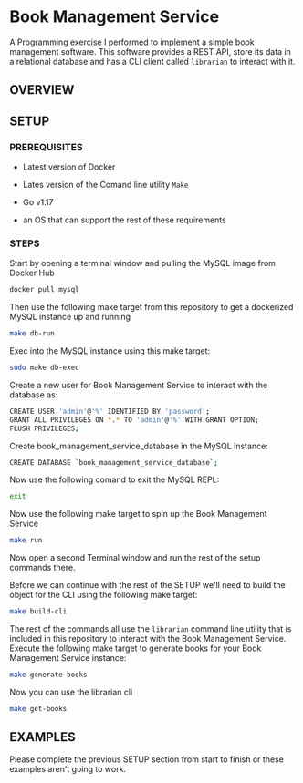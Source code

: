 # Book Management Service

A Programming exercise I performed to implement a simple book management software. This software provides a REST API, store its data in a relational database and has a CLI client called `librarian` to interact with it.

## OVERVIEW

## SETUP 

### PREREQUISITES

* Latest version of Docker

* Lates version of the Comand line utility `Make` 

* Go v1.17

* an OS that can support the rest of these requirements

### STEPS

Start by opening a terminal window and pulling the MySQL image from Docker Hub

```bash
docker pull mysql
```

Then use the following make target from this repository to get a dockerized MySQL instance up and running 

```bash
make db-run
```

Exec into the MySQL instance using this make target: 

```bash
sudo make db-exec
```

Create a new user for Book Management Service to interact with the database as:

```bash
CREATE USER 'admin'@'%' IDENTIFIED BY 'password';
GRANT ALL PRIVILEGES ON *.* TO 'admin'@'%' WITH GRANT OPTION;
FLUSH PRIVILEGES;
```

Create book_management_service_database in the MySQL instance:

```bash
CREATE DATABASE `book_management_service_database`;
```

Now use the following comand to exit the MySQL REPL:

```bash
exit
```

Now use the following make target to spin up the Book Management Service

```bash
make run
```

Now open a second Terminal window and run the rest of the setup commands there.

Before we can continue with the rest of the SETUP we'll need to build the object for the CLI using the following make target: 

```bash
make build-cli
```
The rest of the commands all use the `librarian` command line utility that is included in this repository to interact with the Book Management Service. Execute the following make target to generate books for your Book Management Service instance:

```bash
make generate-books
```

Now you can use the librarian cli 

```bash
make get-books
```

## EXAMPLES

Please complete the previous SETUP section from start to finish or these examples aren't going to work.